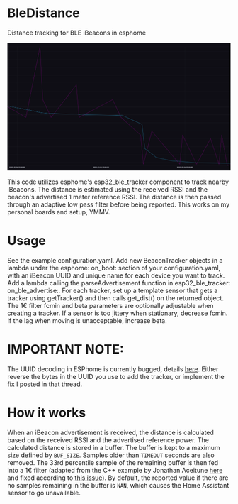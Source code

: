 # BleDistance
Distance tracking for BLE iBeacons in esphome

![Example screenshot](/screenshot.png)

This code utilizes esphome's esp32_ble_tracker component to track nearby iBeacons. The distance is estimated using the received RSSI and the beacon's advertised 1 meter reference RSSI. The distance is then passed through an adaptive low pass filter before being reported. This works on my personal boards and setup, YMMV.

# Usage
See the example configuration.yaml.
Add new BeaconTracker objects in a lambda under the esphome: on_boot: section of your configuration.yaml, with an iBeacon UUID and unique name for each device you want to track. Add a lambda calling the parseAdvertisement function in esp32_ble_tracker: on_ble_advertise:. For each tracker, set up a template sensor that gets a tracker using getTracker() and then calls get_dist() on the returned object. The 1€ filter fcmin and beta parameters are optionally adjustable when creating a tracker. If a sensor is too jittery when stationary, decrease fcmin. If the lag when moving is unacceptable, increase beta.

# IMPORTANT NOTE:
The UUID decoding in ESPhome is currently bugged, details [here](https://github.com/esphome/issues/issues/2445). Either reverse the bytes in the UUID you use to add the tracker, or implement the fix I posted in that thread.

# How it works
When an iBeacon advertisement is received, the distance is calculated based on the received RSSI and the advertised reference power. The calculated distance is stored in a buffer. The buffer is kept to a maximum size defined by `BUF_SIZE`. Samples older than `TIMEOUT` seconds are also removed. The 33rd percentile sample of the remaining buffer is then fed into a 1€ filter (adapted from the C++ example by Jonathan Aceitune [here](http://cristal.univ-lille.fr/~casiez/1euro/) and fixed according to [this issue](https://github.com/haimoz/SoftFilters/issues/1)). By default, the reported value if there are no samples remaining in the buffer is `NAN`, which causes the Home Assistant sensor to go unavailable.
